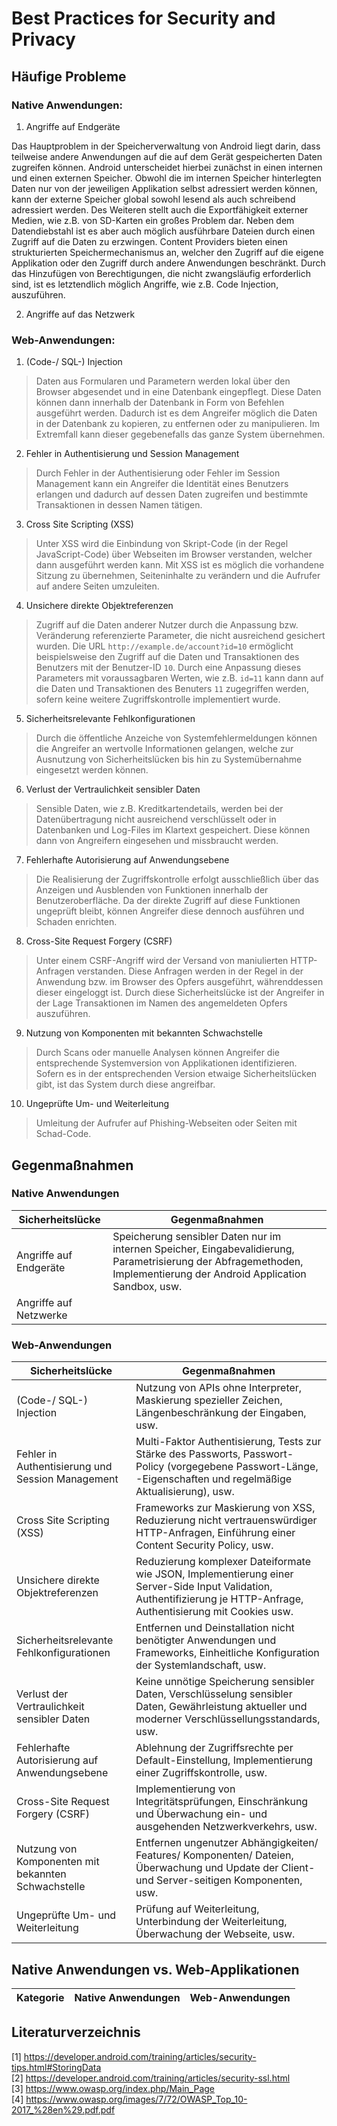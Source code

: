 # Best Practices for Security and Privacy

## Häufige Probleme

### Native Anwendungen:

1) Angriffe auf Endgeräte

Das Hauptproblem in der Speicherverwaltung von Android liegt darin, dass teilweise andere Anwendungen auf die auf dem Gerät gespeicherten Daten zugreifen können. Android unterscheidet hierbei zunächst in einen internen und einen externen Speicher. Obwohl die im internen Speicher hinterlegten Daten nur von der jeweiligen Applikation selbst adressiert werden können, kann der externe Speicher global sowohl lesend als auch schreibend adressiert werden. Des Weiteren stellt auch die Exportfähigkeit externer Medien, wie z.B. von SD-Karten ein großes Problem dar. Neben dem Datendiebstahl ist es aber auch möglich ausführbare Dateien durch einen Zugriff auf die Daten zu erzwingen. Content Providers  bieten einen strukturierten Speichermechanismus an, welcher den Zugriff auf die eigene Applikation oder den Zugriff durch andere Anwendungen beschränkt. Durch das Hinzufügen von Berechtigungen, die nicht zwangsläufig erforderlich sind, ist es letztendlich möglich Angriffe, wie z.B. Code Injection, auszuführen.

2) Angriffe auf das Netzwerk

### Web-Anwendungen: 

1. (Code-/ SQL-) Injection
> Daten aus Formularen und Parametern werden lokal über den Browser abgesendet und in eine Datenbank eingepflegt. Diese Daten können dann innerhalb der Datenbank in Form von Befehlen ausgeführt werden. Dadurch ist es dem Angreifer möglich die Daten in der Datenbank zu kopieren, zu entfernen oder zu manipulieren. Im Extremfall kann dieser gegebenefalls das ganze System übernehmen.   
   
2. Fehler in Authentisierung und Session Management
> Durch Fehler in der Authentisierung oder Fehler im Session Management kann ein Angreifer die Identität eines Benutzers erlangen und dadurch auf dessen Daten zugreifen und bestimmte Transaktionen in dessen Namen tätigen.   


3) Cross Site Scripting (XSS)   
> Unter XSS wird die Einbindung von Skript-Code (in der Regel JavaScript-Code) über Webseiten im Browser verstanden, welcher dann ausgeführt werden kann. Mit XSS ist es möglich die vorhandene Sitzung zu übernehmen, Seiteninhalte zu verändern und die Aufrufer auf andere Seiten umzuleiten.   

   
4) Unsichere direkte Objektreferenzen   
> Zugriff auf die Daten anderer Nutzer durch die Anpassung bzw. Veränderung referenzierte Parameter, die nicht ausreichend gesichert wurden. Die URL ```http://example.de/account?id=10``` ermöglicht beispielsweise den Zugriff auf die Daten und Transaktionen des Benutzers mit der Benutzer-ID ```10```. Durch eine Anpassung dieses Parameters mit voraussagbaren Werten, wie z.B. ```id=11``` kann dann auf die Daten und Transaktionen des Benuters ```11``` zugegriffen werden, sofern keine weitere Zugriffskontrolle implementiert wurde.   

   
5) Sicherheitsrelevante Fehlkonfigurationen   
>Durch die öffentliche Anzeiche von Systemfehlermeldungen können die Angreifer an wertvolle Informationen gelangen, welche zur Ausnutzung von Sicherheitslücken bis hin zu Systemübernahme eingesetzt werden können.   


6) Verlust der Vertraulichkeit sensibler Daten   
> Sensible Daten, wie z.B. Kreditkartendetails, werden bei der Datenübertragung nicht ausreichend verschlüsselt oder in Datenbanken und Log-Files im Klartext gespeichert. Diese können dann von Angreifern eingesehen und missbraucht werden.   

   
7) Fehlerhafte Autorisierung auf Anwendungsebene   
> Die Realisierung der Zugriffskontrolle erfolgt ausschließlich über das Anzeigen und Ausblenden von Funktionen innerhalb der Benutzeroberfläche. Da der direkte Zugriff auf diese Funktionen ungeprüft bleibt, können Angreifer diese dennoch ausführen und Schaden enrichten.   

   
8) Cross-Site Request Forgery (CSRF)   
> Unter einem CSRF-Angriff wird der Versand von maniulierten HTTP-Anfragen verstanden. Diese Anfragen werden in der Regel in der Anwendung bzw. im Browser des Opfers ausgeführt, währenddessen dieser eingeloggt ist. Durch diese Sicherheitslücke ist der Angreifer in der Lage Transaktionen im Namen des angemeldeten Opfers auszuführen.   

   
9) Nutzung von Komponenten mit bekannten Schwachstelle   
> Durch Scans oder manuelle Analysen können Angreifer die entsprechende Systemversion von Applikationen identifizieren. Sofern es in der entsprechenden Version etwaige Sicherheitslücken gibt, ist das System durch diese angreifbar.   
   
10) Ungeprüfte Um- und Weiterleitung   
> Umleitung der Aufrufer auf Phishing-Webseiten oder Seiten mit Schad-Code.   

## Gegenmaßnahmen

### Native Anwendungen

|Sicherheitslücke|Gegenmaßnahmen|
|---|---|
|Angriffe auf Endgeräte| Speicherung sensibler Daten nur im internen Speicher, Eingabevalidierung, Parametrisierung der Abfragemethoden, Implementierung der Android Application Sandbox, usw.|
Angriffe auf Netzwerke||

### Web-Anwendungen

|Sicherheitslücke|Gegenmaßnahmen|
|---|---|
|(Code-/ SQL-) Injection|Nutzung von APIs ohne Interpreter, Maskierung spezieller Zeichen, Längenbeschränkung der Eingaben, usw.|
|Fehler in Authentisierung und Session Management |Multi-Faktor Authentisierung, Tests zur Stärke des Passworts, Passwort-Policy (vorgegebene Passwort-Länge, -Eigenschaften und regelmäßige Aktualisierung), usw.|
|Cross Site Scripting (XSS)|Frameworks zur Maskierung von XSS, Reduzierung nicht vertrauenswürdiger HTTP-Anfragen, Einführung einer Content Security Policy, usw.|   
|Unsichere direkte Objektreferenzen|Reduzierung komplexer Dateiformate wie JSON, Implementierung einer Server-Side Input Validation, Authentifizierung je HTTP-Anfrage, Authentisierung mit Cookies usw.|   
|Sicherheitsrelevante Fehlkonfigurationen| Entfernen und Deinstallation nicht benötigter Anwendungen und Frameworks, Einheitliche Konfiguration der Systemlandschaft, usw.|
|Verlust der Vertraulichkeit sensibler Daten|Keine unnötige Speicherung sensibler Daten, Verschlüsselung sensibler Daten, Gewährleistung aktueller und moderner Verschlüssellungsstandards, usw.|
|Fehlerhafte Autorisierung auf Anwendungsebene| Ablehnung der Zugriffsrechte per Default-Einstellung, Implementierung einer Zugriffskontrolle, usw.|
|Cross-Site Request Forgery (CSRF)|Implementierung von Integritätsprüfungen, Einschränkung und Überwachung ein- und ausgehenden Netzwerkverkehrs, usw.|
|Nutzung von Komponenten mit bekannten Schwachstelle|Entfernen ungenutzer Abhängigkeiten/ Features/ Komponenten/ Dateien, Überwachung und Update der Client- und Server-seitigen Komponenten, usw.|
|Ungeprüfte Um- und Weiterleitung|Prüfung auf Weiterleitung, Unterbindung der Weiterleitung, Überwachung der Webseite, usw.|

## Native Anwendungen vs. Web-Applikationen

|Kategorie|Native Anwendungen|Web-Anwendungen|
|---|---|---|


## Literaturverzeichnis

[1] https://developer.android.com/training/articles/security-tips.html#StoringData   
[2] https://developer.android.com/training/articles/security-ssl.html   
[3] https://www.owasp.org/index.php/Main_Page   
[4] https://www.owasp.org/images/7/72/OWASP_Top_10-2017_%28en%29.pdf.pdf   



